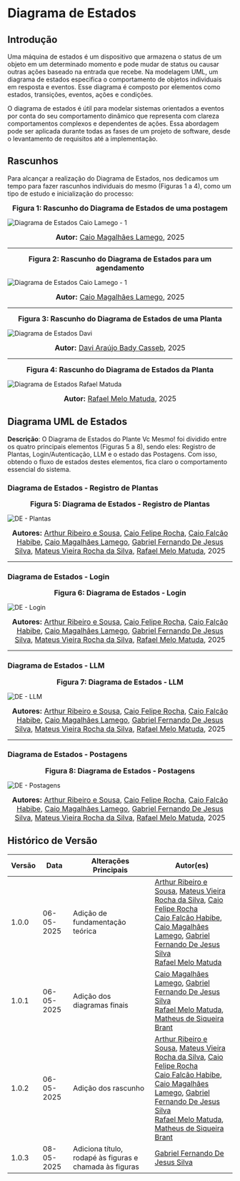 # Diagrama de Estados

## Introdução

Uma máquina de estados é um dispositivo que armazena o status de um objeto em um determinado momento e pode mudar de status ou causar outras ações baseado na entrada que recebe. Na modelagem UML, um diagrama de estados especifica o comportamento de objetos individuais em resposta e eventos. Esse diagrama é composto por elementos como estados, transições, eventos, ações e condições.

O diagrama de estados é útil para modelar sistemas orientados a eventos por conta do seu comportamento dinâmico que representa com clareza comportamentos complexos e dependentes de ações. Essa abordagem pode ser aplicada durante todas as fases de um projeto de software, desde o levantamento de requisitos até a implementação.

## Rascunhos

Para alcançar a realização do Diagrama de Estados, nos dedicamos um tempo para fazer rascunhos individuais do mesmo (Figuras 1 a 4), como um tipo de estudo e inicialização do processo:

<font size="3"><p style="text-align: center"><b>Figura 1: Rascunho do Diagrama de Estados de uma postagem</b></p></font>

![Diagrama de Estados Caio Lamego - 1](../../assets/rascunho-estados-caio-lamego-1.png)

<font size="3"><p style="text-align: center"><b>Autor:</b> [Caio Magalhães Lamego][caiolamego], 2025</p></font>

---

<font size="3"><p style="text-align: center"><b>Figura 2: Rascunho do Diagrama de Estados para um agendamento</b></p></font>

![Diagrama de Estados Caio Lamego - 1](../../assets/rascunho-estados-caio-lamego-2.png)

<font size="3"><p style="text-align: center"><b>Autor:</b> [Caio Magalhães Lamego][caiolamego], 2025</p></font>

---

<font size="3"><p style="text-align: center"><b>Figura 3: Rascunho do Diagrama de Estados de uma Planta</b></p></font>

![Diagrama de Estados Davi](../../assets/rascunho-estados-davi.png)

<font size="3"><p style="text-align: center"><b>Autor:</b> [Davi Araújo Bady Casseb][dcasseb], 2025</p></font>

---

<font size="3"><p style="text-align: center"><b>Figura 4: Rascunho do Diagrama de Estados da Planta</b></p></font>

![Diagrama de Estados Rafael Matuda](../../assets/rascunho-estados-matuda.png)

<font size="3"><p style="text-align: center"><b>Autor:</b> [Rafael Melo Matuda][rmatuda], 2025</p></font>

## Diagrama UML de Estados

**Descrição**: O Diagrama de Estados do Plante Vc Mesmo! foi dividido entre os quatro principais elementos (Figuras 5 a 8), sendo eles: Registro de Plantas, Login/Autenticação, LLM e o estado das Postagens. Com isso, obtendo o fluxo de estados destes elementos, fica claro o comportamento essencial do sistema.


### Diagrama de Estados - Registro de Plantas
<font size="3"><p style="text-align: center"><b>Figura 5: Diagrama de Estados - Registro de Plantas</b></p></font>

![DE - Plantas](../../assets/de-plantas.png)

<font size="3"><p style="text-align: center"><b>Autores:</b> [Arthur Ribeiro e Sousa][artrsousa1], [Caio Felipe Rocha][caio-felipee], [Caio Falcão Habibe][CaioHabibe], [Caio Magalhães Lamego][caiolamego], [Gabriel Fernando De Jesus Silva][MMcLovin], [Mateus Vieira Rocha da Silva][mateusvrs], [Rafael Melo Matuda][rmatuda], 2025</p></font>

---


### Diagrama de Estados - Login
<font size="3"><p style="text-align: center"><b>Figura 6: Diagrama de Estados - Login</b></p></font>

![DE - Login](../../assets/de-login.png)

<font size="3"><p style="text-align: center"><b>Autores:</b> [Arthur Ribeiro e Sousa][artrsousa1], [Caio Felipe Rocha][caio-felipee], [Caio Falcão Habibe][CaioHabibe], [Caio Magalhães Lamego][caiolamego], [Gabriel Fernando De Jesus Silva][MMcLovin], [Mateus Vieira Rocha da Silva][mateusvrs], [Rafael Melo Matuda][rmatuda], 2025</p></font>

---


### Diagrama de Estados - LLM
<font size="3"><p style="text-align: center"><b>Figura 7: Diagrama de Estados - LLM</b></p></font>

![DE - LLM](../../assets/de-llm.png)

<font size="3"><p style="text-align: center"><b>Autores:</b> [Arthur Ribeiro e Sousa][artrsousa1], [Caio Felipe Rocha][caio-felipee], [Caio Falcão Habibe][CaioHabibe], [Caio Magalhães Lamego][caiolamego], [Gabriel Fernando De Jesus Silva][MMcLovin], [Mateus Vieira Rocha da Silva][mateusvrs], [Rafael Melo Matuda][rmatuda], 2025</p></font>

---


### Diagrama de Estados - Postagens
<font size="3"><p style="text-align: center"><b>Figura 8: Diagrama de Estados - Postagens</b></p></font>

![DE - Postagens](../../assets/de-postagem.png)

<font size="3"><p style="text-align: center"><b>Autores:</b> [Arthur Ribeiro e Sousa][artrsousa1], [Caio Felipe Rocha][caio-felipee], [Caio Falcão Habibe][CaioHabibe], [Caio Magalhães Lamego][caiolamego], [Gabriel Fernando De Jesus Silva][MMcLovin], [Mateus Vieira Rocha da Silva][mateusvrs], [Rafael Melo Matuda][rmatuda], 2025</p></font>

## Histórico de Versão

| Versão | Data       | Alterações Principais                             | Autor(es)        |
|--------|------------|---------------------------------------------------| ---------------- |
| 1.0.0  | 06-05-2025 | Adição de fundamentação teórica                | [Arthur Ribeiro e Sousa][artrsousa1], [Mateus Vieira Rocha da Silva][mateusvrs], [Caio Felipe Rocha][caio-felipee] <br> [Caio Falcão Habibe][CaioHabibe], [Caio Magalhães Lamego][caiolamego], [Gabriel Fernando De Jesus Silva][MMcLovin] <br> [Rafael Melo Matuda][rmatuda] |
| 1.0.1  | 06-05-2025 | Adição dos diagramas finais | [Caio Magalhães Lamego][caiolamego], [Gabriel Fernando De Jesus Silva][MMcLovin] <br> [Rafael Melo Matuda][rmatuda], [Matheus de Siqueira Brant][MatheussBrant] |
| 1.0.2  | 06-05-2025 | Adição dos rascunho | [Arthur Ribeiro e Sousa][artrsousa1], [Mateus Vieira Rocha da Silva][mateusvrs], [Caio Felipe Rocha][caio-felipee] <br> [Caio Falcão Habibe][CaioHabibe], [Caio Magalhães Lamego][caiolamego], [Gabriel Fernando De Jesus Silva][MMcLovin] <br> [Rafael Melo Matuda][rmatuda], [Matheus de Siqueira Brant][MatheussBrant] |
| 1.0.3  | 08-05-2025 | Adiciona título, rodapé às figuras e chamada às figuras | [Gabriel Fernando De Jesus Silva][MMcLovin] |


[artrsousa1]: https://github.com/artrsousa1  
[CaioHabibe]: https://github.com/CaioHabibe  
[caio-felipee]: https://github.com/caio-felipee  
[caiolamego]: https://github.com/caiolamego  
[dcasseb]: https://github.com/dcasseb  
[MMcLovin]: https://github.com/MMcLovin  
[mateusvrs]: https://github.com/mateusvrs  
[MatheussBrant]: https://github.com/MatheussBrant  
[PedroHenrique061]: https://github.com/PedroHenrique061  
[rmatuda]: https://github.com/rmatuda